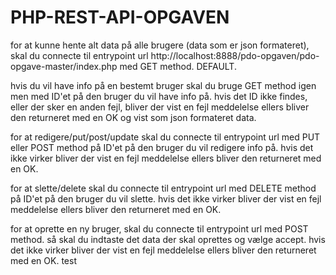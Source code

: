 # PHP-REST-API-OPGAVEN

for at kunne hente alt data på alle brugere (data som er json formateret), skal du connecte til entrypoint url http://localhost:8888/pdo-opgaven/pdo-opgave-master/index.php med GET method. DEFAULT.

hvis du vil have info på en bestemt bruger skal du bruge GET method igen men med ID'et på den bruger du vil have info på. 
hvis det ID ikke findes, eller der sker en anden fejl, bliver der vist en fejl meddelelse ellers bliver den returneret med en OK og vist som json formateret data.

for at redigere/put/post/update skal du connecte til entrypoint url med PUT eller POST method på ID'et på den bruger du vil redigere info på. 
hvis det ikke virker bliver der vist en fejl meddelelse ellers bliver den returneret med en OK.

for at slette/delete skal du connecte til entrypoint url med DELETE method på ID'et på den bruger du vil slette.
hvis det ikke virker bliver der vist en fejl meddelelse ellers bliver den returneret med en OK.

for at oprette en ny bruger, skal du connecte til entrypoint url med POST method. 
så skal du indtaste det data der skal oprettes og vælge accept. 
hvis det ikke virker bliver der vist en fejl meddelelse ellers bliver den returneret med en OK.
test
